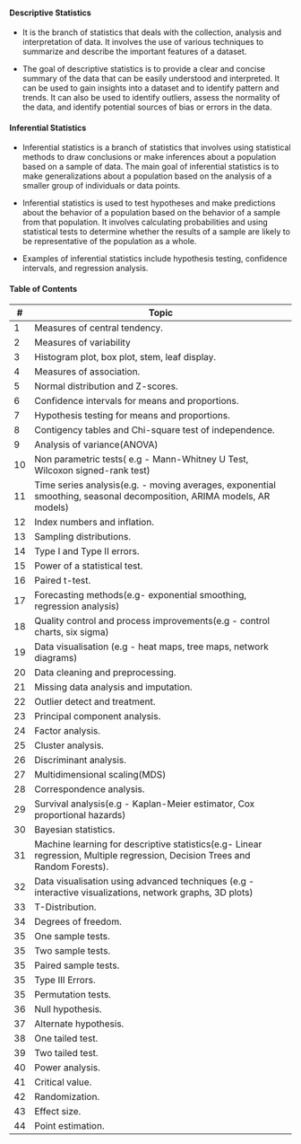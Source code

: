 #### Descriptive Statistics

- It is the branch of statistics that deals with the collection, analysis and interpretation of data. It involves the use of various techniques to summarize and describe the important features of a dataset.

- The goal of descriptive statistics is to provide a clear and concise summary of the data that can be easily understood and interpreted. It can be used to gain insights into a dataset and to identify pattern and trends. It can also be used to identify outliers, assess the normality of the data, and identify potential sources of bias or errors in the data.

#### Inferential Statistics

- Inferential statistics is a branch of statistics that involves using statistical methods to draw conclusions or make inferences about a population based on a sample of data. The main goal of inferential statistics is to make generalizations about a population based on the analysis of a smaller group of individuals or data points.

- Inferential statistics is used to test hypotheses and make predictions about the behavior of a population based on the behavior of a sample from that population. It involves calculating probabilities and using statistical tests to determine whether the results of a sample are likely to be representative of the population as a whole.

- Examples of inferential statistics include hypothesis testing, confidence intervals, and regression analysis.


#### Table of Contents
| # | Topic                                            |
|---|--------------------------------------------------|
| 1 | Measures of central tendency.                                       |
| 2 | Measures of variability                                |
| 3 | Histogram plot, box plot, stem, leaf display.                                      |
| 4 | Measures of association.                                      |
| 5 | Normal distribution and Z-scores.                                       |
| 6 | Confidence intervals for means and proportions.                           |
| 7 | Hypothesis testing for means and proportions.                          |
| 8 | Contigency tables and Chi-square test of independence.                                   |
| 9 | Analysis of variance(ANOVA)                              |
|10 | Non parametric tests( e.g - Mann-Whitney U Test, Wilcoxon signed-rank test)                         |
|11 | Time series analysis(e.g. - moving averages, exponential smoothing, seasonal decomposition, ARIMA models, AR models)                          |
|12 | Index numbers and inflation.                  |
|13 | Sampling distributions.                               |
|14 | Type I and Type II errors.                             |
|15 | Power of a statistical test.                                     |
|16 | Paired t-test.                         |
|17 | Forecasting methods(e.g- exponential smoothing, regression analysis)                  |
|18 | Quality control and process improvements(e.g - control charts, six sigma)                   |
|19 | Data visualisation (e.g - heat maps, tree maps, network diagrams)                              |
|20 | Data cleaning and preprocessing.                    |
|21 | Missing data analysis and imputation.                               |
|22 | Outlier detect and treatment.                                    |
|23 | Principal component analysis.                              |
|24 | Factor analysis.                             |
|25 | Cluster analysis.             |
|26 | Discriminant analysis.                     |
|27 | Multidimensional scaling(MDS)                 |
|28 | Correspondence analysis.             |
|29 | Survival analysis(e.g - Kaplan-Meier estimator, Cox proportional hazards)                                         |
|30 | Bayesian statistics.                                          |
|31 | Machine learning for descriptive statistics(e.g- Linear regression, Multiple regression, Decision Trees and Random Forests).                                       |
|32 | Data visualisation using advanced techniques (e.g - interactive visualizations, network graphs, 3D plots)                                     |
|33 | T-Distribution.                                          |
|34 | Degrees of freedom.                                          |
|35 | One sample tests.                                          |
|35 | Two sample tests.                                          |
|35 | Paired sample tests.                                          |
|35 | Type III Errors.                                          |
|35 | Permutation tests.                                          |
|36 | Null hypothesis.                                         |
|37 | Alternate hypothesis.                                         |
|38 | One tailed test.                                         |
|39 | Two tailed test.                                         |
|40 | Power analysis.                                         |
|41 | Critical value.                                         |
|42 | Randomization.                                         |
|43 | Effect size.                                         |
|44 | Point estimation.                                         |